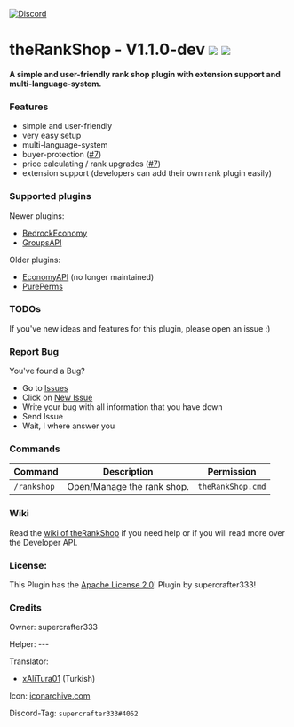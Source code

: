 [![Discord](https://img.shields.io/badge/chat-on%20discord-7289da.svg)](https://discord.gg/ca6cWPpERp)
# theRankShop - V1.1.0-dev   [![](https://poggit.pmmp.io/shield.state/theRankShop)](https://poggit.pmmp.io/p/theRankShop) [![](https://poggit.pmmp.io/shield.dl.total/theRankShop)](https://poggit.pmmp.io/p/theRankShop)


**A simple and user-friendly rank shop plugin with extension support and multi-language-system.**

### Features
- simple and user-friendly
- very easy setup
- multi-language-system
- buyer-protection ([#7](https://github.com/supercrafter333/theRankShop/issues/7))
- price calculating / rank upgrades ([#7](https://github.com/supercrafter333/theRankShop/issues/7))
- extension support (developers can add their own rank plugin easily)

### Supported plugins
Newer plugins:

- [BedrockEconomy](https://github.com/cooldogedev/BedrockEconomy)
- [GroupsAPI](https://github.com/alvin0319/GroupsAPI)

Older plugins:
- [EconomyAPI](https://github.com/poggit-orphanage/EconomyS/tree/master/EconomyAPI) (no longer maintained)
- [PurePerms](https://github.com/poggit-orphanage/PurePerms)
    
### TODOs
If you've new ideas and features for this plugin, please open an issue :)

### Report Bug
You've found a Bug?
- Go to [Issues](https://github.com/supercrafter333/theRankShop/issues)
- Click on [New Issue](https://github.com/supercrafter333/theRankShop/issues/new/choose)
- Write your bug with all information that you have down
- Send Issue
- Wait, I where answer you

### Commands
|**Command**|**Description**|**Permission**|
|-----------|---------------|--------------|
|`/rankshop`|Open/Manage the rank shop.|`theRankShop.cmd`|

### Wiki
Read the [wiki of theRankShop](https://github.com/supercrafter333/theRankShop/wiki) if you need help or if you will read more over the Developer API.

### License:
This Plugin has the [Apache License 2.0](/LICENSE)! Plugin by supercrafter333!

### Credits

Owner: supercrafter333

Helper: ---

Translator:
- [xAliTura01](https://github.com/xAliTura01) (Turkish)

Icon: [iconarchive.com](https://icons.iconarchive.com/icons/thehoth/seo/256/seo-rank-up-icon.png)

Discord-Tag: `supercrafter333#4062`
